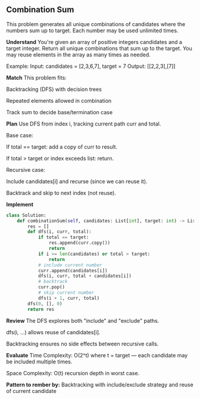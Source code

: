 ## Combination Sum
This problem generates all unique combinations of candidates where the numbers sum up to target. Each number may be used unlimited times.

**Understand**
You're given an array of positive integers candidates and a target integer. Return all unique combinations that sum up to the target. You may reuse elements in the array as many times as needed.

Example:
Input: candidates = [2,3,6,7], target = 7
Output: [[2,2,3],[7]]

**Match**
This problem fits:

Backtracking (DFS) with decision trees

Repeated elements allowed in combination

Track sum to decide base/termination case

**Plan**
Use DFS from index i, tracking current path curr and total.

Base case:

If total == target: add a copy of curr to result.

If total > target or index exceeds list: return.

Recursive case:

Include candidates[i] and recurse (since we can reuse it).

Backtrack and skip to next index (not reuse).

**Implement**
```python
class Solution:
    def combinationSum(self, candidates: List[int], target: int) -> List[List[int]]:
        res = []
        def dfs(i, curr, total):
            if total == target:
                res.append(curr.copy())
                return
            if i >= len(candidates) or total > target:
                return
            # include current number
            curr.append(candidates[i])
            dfs(i, curr, total + candidates[i])
            # backtrack
            curr.pop()
            # skip current number
            dfs(i + 1, curr, total)
        dfs(0, [], 0)
        return res
```
**Review**
The DFS explores both "include" and "exclude" paths.

dfs(i, ...) allows reuse of candidates[i].

Backtracking ensures no side effects between recursive calls.

**Evaluate**
Time Complexity: O(2^t) where t = target — each candidate may be included multiple times.

Space Complexity: O(t) recursion depth in worst case.

**Pattern to rember by:**
Backtracking with include/exclude strategy and reuse of current candidate

